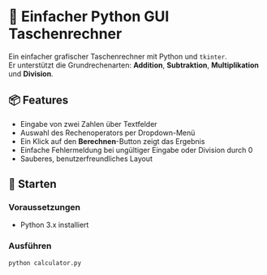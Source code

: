 # 🧮 Einfacher Python GUI Taschenrechner

Ein einfacher grafischer Taschenrechner mit Python und `tkinter`.  
Er unterstützt die Grundrechenarten: **Addition**, **Subtraktion**, **Multiplikation** und **Division**.

## 📦 Features

- Eingabe von zwei Zahlen über Textfelder
- Auswahl des Rechenoperators per Dropdown-Menü
- Ein Klick auf den **Berechnen**-Button zeigt das Ergebnis
- Einfache Fehlermeldung bei ungültiger Eingabe oder Division durch 0
- Sauberes, benutzerfreundliches Layout

## 🚀 Starten

### Voraussetzungen
- Python 3.x installiert

### Ausführen

```bash
python calculator.py
